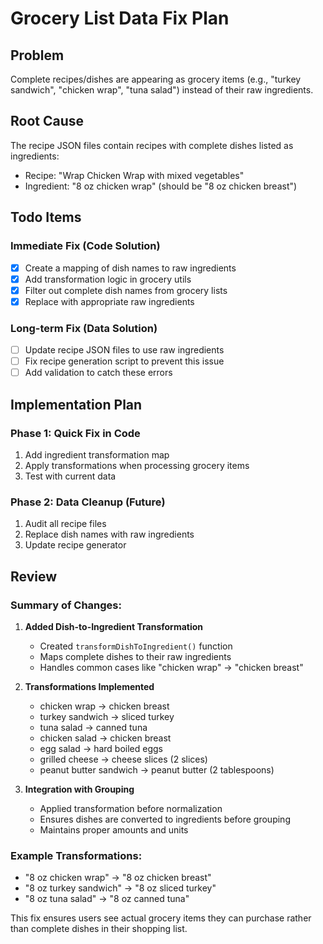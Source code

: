 # Grocery List Data Fix Plan

## Problem
Complete recipes/dishes are appearing as grocery items (e.g., "turkey sandwich", "chicken wrap", "tuna salad") instead of their raw ingredients.

## Root Cause
The recipe JSON files contain recipes with complete dishes listed as ingredients:
- Recipe: "Wrap Chicken Wrap with mixed vegetables"
- Ingredient: "8 oz chicken wrap" (should be "8 oz chicken breast")

## Todo Items

### Immediate Fix (Code Solution)
- [x] Create a mapping of dish names to raw ingredients
- [x] Add transformation logic in grocery utils
- [x] Filter out complete dish names from grocery lists
- [x] Replace with appropriate raw ingredients

### Long-term Fix (Data Solution)
- [ ] Update recipe JSON files to use raw ingredients
- [ ] Fix recipe generation script to prevent this issue
- [ ] Add validation to catch these errors

## Implementation Plan

### Phase 1: Quick Fix in Code
1. Add ingredient transformation map
2. Apply transformations when processing grocery items
3. Test with current data

### Phase 2: Data Cleanup (Future)
1. Audit all recipe files
2. Replace dish names with raw ingredients
3. Update recipe generator

## Review

### Summary of Changes:

1. **Added Dish-to-Ingredient Transformation**
   - Created `transformDishToIngredient()` function
   - Maps complete dishes to their raw ingredients
   - Handles common cases like "chicken wrap" → "chicken breast"

2. **Transformations Implemented**
   - chicken wrap → chicken breast
   - turkey sandwich → sliced turkey
   - tuna salad → canned tuna
   - chicken salad → chicken breast
   - egg salad → hard boiled eggs
   - grilled cheese → cheese slices (2 slices)
   - peanut butter sandwich → peanut butter (2 tablespoons)

3. **Integration with Grouping**
   - Applied transformation before normalization
   - Ensures dishes are converted to ingredients before grouping
   - Maintains proper amounts and units

### Example Transformations:
- "8 oz chicken wrap" → "8 oz chicken breast"
- "8 oz turkey sandwich" → "8 oz sliced turkey"
- "8 oz tuna salad" → "8 oz canned tuna"

This fix ensures users see actual grocery items they can purchase rather than complete dishes in their shopping list.